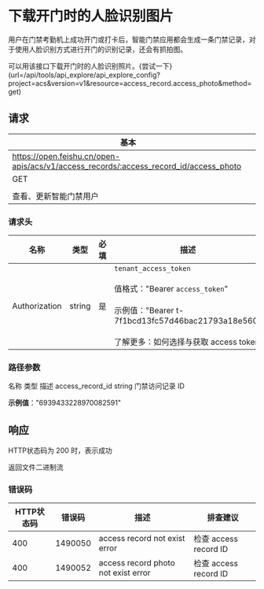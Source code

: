 # 下载开门时的人脸识别图片

用户在门禁考勤机上成功开门或打卡后，智能门禁应用都会生成一条门禁记录，对于使用人脸识别方式进行开门的识别记录，还会有抓拍图。

可以用该接口下载开门时的人脸识别照片。{尝试一下}(url=/api/tools/api_explore/api_explore_config?project=acs&version=v1&resource=access_record.access_photo&method=get)

<md-alert type="error">

</md-alert>


<md-alert type="warn">

</md-alert>


<md-alert type="tip">

</md-alert>




## 请求
| 基本 |  |
| --- | --- |
| https://open.feishu.cn/open-apis/acs/v1/access_records/:access_record_id/access_photo |
| GET |
|  |
| 查看、更新智能门禁用户 |


### 请求头
| 名称 | 类型 | 必填 | 描述 |
| --- | --- | --- | --- |
| Authorization | string | 是 | `tenant_access_token`<br><br>值格式："Bearer `access_token`"<br><br>示例值："Bearer t-7f1bcd13fc57d46bac21793a18e560"<br><br>了解更多：如何选择与获取 access token |





### 路径参数
<md-dt-table>
  <md-dt-thead>
      <md-dt-tr>
      <md-dt-th style="width: 35%;">名称</md-dt-th>
      <md-dt-th style="width: 13%;">类型</md-dt-th>
      <md-dt-th style="width: 52%;">描述</md-dt-th>
      </md-dt-tr>
  </md-dt-thead>
  <md-dt-tbody>

<md-dt-tr level="0">
	<md-dt-td>
	access_record_id
	</md-dt-td>
	<md-dt-td>
	string
	</md-dt-td>
	<md-dt-td>
	门禁访问记录 ID

**示例值**："6939433228970082591"
	</md-dt-td>
</md-dt-tr>

  </md-dt-tbody>
</md-dt-table>






## 响应



HTTP状态码为 200 时，表示成功

返回文件二进制流



### 错误码
| HTTP状态码 | 错误码 | 描述 | 排查建议 |
| --- | --- | --- | --- |
| 400 | 1490050 | access record not exist error | 检查 access record ID |
| 400 | 1490052 | access record photo not exist error | 检查 access record ID |






